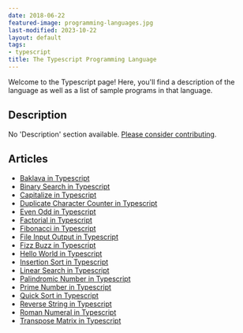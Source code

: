 ```yaml
---
date: 2018-06-22
featured-image: programming-languages.jpg
last-modified: 2023-10-22
layout: default
tags:
- typescript
title: The Typescript Programming Language
---
```


Welcome to the Typescript page! Here, you'll find a description of the language as well as a list of sample programs in that language.

## Description

No 'Description' section available. [Please consider contributing](https://github.com/TheRenegadeCoder/sample-programs-website).

## Articles

- [Baklava in Typescript](https://sampleprograms.io/projects/baklava/typescript)
- [Binary Search in Typescript](https://sampleprograms.io/projects/binary-search/typescript)
- [Capitalize in Typescript](https://sampleprograms.io/projects/capitalize/typescript)
- [Duplicate Character Counter in Typescript](https://sampleprograms.io/projects/duplicate-character-counter/typescript)
- [Even Odd in Typescript](https://sampleprograms.io/projects/even-odd/typescript)
- [Factorial in Typescript](https://sampleprograms.io/projects/factorial/typescript)
- [Fibonacci in Typescript](https://sampleprograms.io/projects/fibonacci/typescript)
- [File Input Output in Typescript](https://sampleprograms.io/projects/file-input-output/typescript)
- [Fizz Buzz in Typescript](https://sampleprograms.io/projects/fizz-buzz/typescript)
- [Hello World in Typescript](https://sampleprograms.io/projects/hello-world/typescript)
- [Insertion Sort in Typescript](https://sampleprograms.io/projects/insertion-sort/typescript)
- [Linear Search in Typescript](https://sampleprograms.io/projects/linear-search/typescript)
- [Palindromic Number in Typescript](https://sampleprograms.io/projects/palindromic-number/typescript)
- [Prime Number in Typescript](https://sampleprograms.io/projects/prime-number/typescript)
- [Quick Sort in Typescript](https://sampleprograms.io/projects/quick-sort/typescript)
- [Reverse String in Typescript](https://sampleprograms.io/projects/reverse-string/typescript)
- [Roman Numeral in Typescript](https://sampleprograms.io/projects/roman-numeral/typescript)
- [Transpose Matrix in Typescript](https://sampleprograms.io/projects/transpose-matrix/typescript)